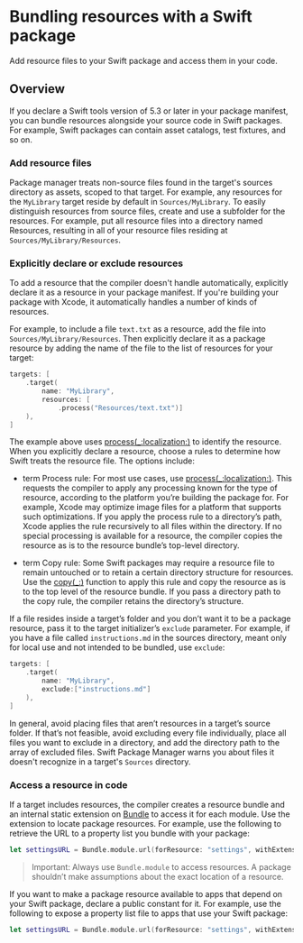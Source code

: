 # Bundling resources with a Swift package

Add resource files to your Swift package and access them in your code.

## Overview

If you declare a Swift tools version of 5.3 or later in your package manifest, you can bundle resources alongside your source code in Swift packages.
For example, Swift packages can contain asset catalogs, test fixtures, and so on.

### Add resource files

Package manager treats non-source files found in the target's sources directory as assets, scoped to that target.
For example, any resources for the `MyLibrary` target reside by default in `Sources/MyLibrary`.
To easily distinguish resources from source files, create and use a subfolder for the resources. 
For example, put all resource files into a directory named Resources, resulting in all of your resource files residing at `Sources/MyLibrary/Resources`.

### Explicitly declare or exclude resources

To add a resource that the compiler doesn't handle automatically, explicitly declare it as a resource in your package manifest.
If you're building your package with Xcode, it automatically handles a number of kinds of resources.

For example, to include a file `text.txt` as a resource, add the file into `Sources/MyLibrary/Resources`.
Then explicitly declare it as a package resource by adding the name of the file to the list of resources for your target:

```swift
targets: [
    .target(
        name: "MyLibrary",
        resources: [
            .process("Resources/text.txt")]
    ),
]
```

The example above uses  [process(_:localization:)](https://developer.apple.com/documentation/PackageDescription/Resource/process(_:localization:)) to identify the resource.
When you explicitly declare a resource, choose a rules to determine how Swift treats the resource file.
The options include:

- term Process rule: For most use cases, use [process(_:localization:)](https://developer.apple.com/documentation/PackageDescription/Resource/process(_:localization:)). This requests the compiler to apply any processing known for the type of resource, according to the platform you’re building the package for. 
For example, Xcode may optimize image files for a platform that supports such optimizations.
If you apply the process rule to a directory’s path, Xcode applies the rule recursively to all files within the directory. 
If no special processing is available for a resource, the compiler copies the resource as is to the resource bundle’s top-level directory.

- term Copy rule: Some Swift packages may require a resource file to remain untouched or to retain a certain directory structure for resources. 
Use the [copy(_:)](https://developer.apple.com/documentation/PackageDescription/Resource/copy(_:)) function to apply this rule and copy the resource as is to the top level of the resource bundle. 
If you pass a directory path to the copy rule, the compiler retains the directory’s structure.

If a file resides inside a target’s folder and you don’t want it to be a package resource, pass it to the target initializer’s `exclude` parameter.
For example, if you have a file called `instructions.md` in the sources directory, meant only for local use and not intended to be bundled, use `exclude`:

```swift
targets: [
    .target(
        name: "MyLibrary",
        exclude:["instructions.md"]
    ),
]
```

In general, avoid placing files that aren’t resources in a target’s source folder. 
If that’s not feasible, avoid excluding every file individually, place all files you want to exclude in a directory, and add the directory path to the array of excluded files.
Swift Package Manager warns you about files it doesn't recognize in a target's `Sources` directory.

### Access a resource in code

If a target includes resources, the compiler creates a resource bundle and an internal static extension on [Bundle](https://developer.apple.com/documentation/Foundation/Bundle) to access it for each module. 
Use the extension to locate package resources.
For example, use the following to retrieve the URL to a property list you bundle with your package:

```swift
let settingsURL = Bundle.module.url(forResource: "settings", withExtension: "plist")
```

> Important: Always use `Bundle.module` to access resources.
> A package shouldn’t make assumptions about the exact location of a resource.

If you want to make a package resource available to apps that depend on your Swift package, declare a public constant for it.
For example, use the following to expose a property list file to apps that use your Swift package:

```swift
let settingsURL = Bundle.module.url(forResource: "settings", withExtension: "plist")
```
